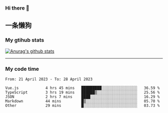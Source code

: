 ### Hi there 👋

## 一条懒狗
<!--
**kiss-me-quickly/kiss-me-quickly** is a ✨ _special_ ✨ repository because its `README.md` (this file) appears on your GitHub profile.

Here are some ideas to get you started:

- 🔭 I’m currently working on ...
- 🌱 I’m currently learning ...
- 👯 I’m looking to collaborate on ...
- 🤔 I’m looking for help with ...
- 💬 Ask me about ...
- 📫 How to reach me: ...
- 😄 Pronouns: ...
- ⚡ Fun fact: ...
-->


### My gtihub stats

[![Anurag's github stats](https://github-readme-stats.vercel.app/api?username=kiss-me-quickly)](https://github.com/anuraghazra/github-readme-stats)

***

### My code time

<!--START_SECTION:waka-->

```text
From: 21 April 2023 - To: 28 April 2023

Vue.js            4 hrs 45 mins   █████████░░░░░░░░░░░░░░░░   36.59 %
TypeScript        3 hrs 19 mins   ██████▒░░░░░░░░░░░░░░░░░░   25.56 %
JSON              2 hrs 7 mins    ████░░░░░░░░░░░░░░░░░░░░░   16.29 %
Markdown          44 mins         █▒░░░░░░░░░░░░░░░░░░░░░░░   05.70 %
Other             29 mins         █░░░░░░░░░░░░░░░░░░░░░░░░   03.73 %
```

<!--END_SECTION:waka-->
